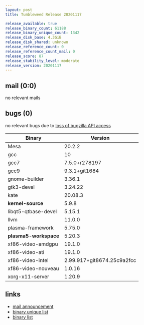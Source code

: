 ```yaml
---
layout: post
title: Tumbleweed Release 20201117

release_available: true
release_binary_count: 61188
release_binary_unique_count: 1342
release_disk_base: 4.3GiB
release_disk_shared: unknown
release_reference_count: 0
release_reference_count_mail: 0
release_score: 87
release_stability_level: moderate
release_version: 20201117
---
```


## mail (0:0)

no relevant mails

## bugs (0)

<!--more-->

no relevant bugs due to [loss of bugzilla API access](https://bugzilla.opensuse.org/show_bug.cgi?id=1157722)

Binary | Version
--- | ---
Mesa | 20.2.2
gcc | 10
gcc7 | 7.5.0+r278197
gcc9 | 9.3.1+git1684
gnome-builder | 3.36.1
gtk3-devel | 3.24.22
kate | 20.08.3
**kernel-source** | 5.9.8
libqt5-qtbase-devel | 5.15.1
llvm | 11.0.0
plasma-framework | 5.75.0
**plasma5-workspace** | 5.20.3
xf86-video-amdgpu | 19.1.0
xf86-video-ati | 19.1.0
xf86-video-intel | 2.99.917+git8674.25c9a2fcc
xf86-video-nouveau | 1.0.16
xorg-x11-server | 1.20.9

## links

- [mail announcement](https://github.com/boombatower/tumbleweed-review/issues/10)
- [binary unique list](http://download.opensuse.org/history/20201117/rpm.unique.list)
- [binary list](http://download.opensuse.org/history/20201117/rpm.list)
